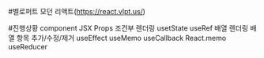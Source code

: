 #벨로퍼트 모던 리액트(https://react.vlpt.us/)

#진행상황
component
JSX
Props
조건부 렌더링
usetState
useRef
배열 렌더링
배열 항목 추가/수정/제거
useEffect
useMemo
useCallback
React.memo
useReducer
